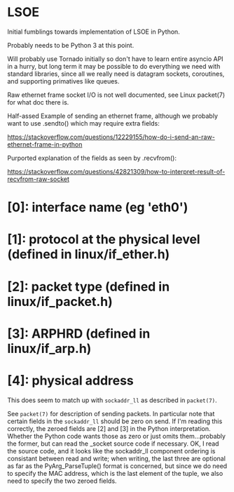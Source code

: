 LSOE
====

Initial fumblings towards implementation of LSOE in Python.

Probably needs to be Python 3 at this point.

Will probably use Tornado initially so don't have to learn entire
asyncio API in a hurry, but long term it may be possible to do
everything we need with standard libraries, since all we really need
is datagram sockets, coroutines, and supporting primatives like queues.

Raw ethernet frame socket I/O is not well documented, see Linux
packet(7) for what doc there is.

Half-assed Example of sending an ethernet frame, although we probably
want to use .sendto() which may require extra fields:

  https://stackoverflow.com/questions/12229155/how-do-i-send-an-raw-ethernet-frame-in-python

Purported explanation of the fields as seen by .recvfrom():

  https://stackoverflow.com/questions/42821309/how-to-interpret-result-of-recvfrom-raw-socket

  # [0]: interface name (eg 'eth0')
  # [1]: protocol at the physical level (defined in linux/if_ether.h)
  # [2]: packet type (defined in linux/if_packet.h)
  # [3]: ARPHRD (defined in linux/if_arp.h)
  # [4]: physical address

This does seem to match up with `sockaddr_ll` as described in `packet(7)`.

See `packet(7)` for description of sending packets.  In particular
note that certain fields in the `sockaddr_ll` should be zero on send.
If I'm reading this correctly, the zeroed fields are [2] and [3] in
the Python interpretation.  Whether the Python code wants those as
zero or just omits them...probably the former, but can read the
_socket source code if necessary.  OK, I read the source code, and it
looks like the sockaddr_ll component ordering is consistant between
read and write; when writing, the last three are optional as far as
the PyArg_ParseTuple() format is concerned, but since we do need to
specify the MAC address, which is the last element of the tuple, we
also need to specify the two zeroed fields.
